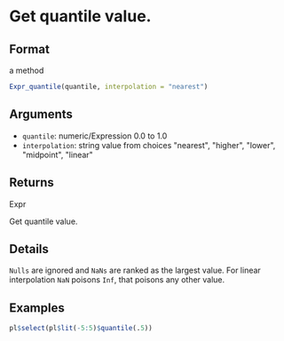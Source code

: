 # Get quantile value.

## Format

a method

```r
Expr_quantile(quantile, interpolation = "nearest")
```

## Arguments

- `quantile`: numeric/Expression 0.0 to 1.0
- `interpolation`: string value from choices "nearest", "higher", "lower", "midpoint", "linear"

## Returns

Expr

Get quantile value.

## Details

`Nulls` are ignored and `NaNs` are ranked as the largest value. For linear interpolation `NaN` poisons `Inf`, that poisons any other value.

## Examples

```r
pl$select(pl$lit(-5:5)$quantile(.5))
```